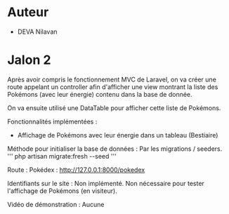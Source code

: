 # Auteur
- DEVA Nilavan

# Jalon 2

Après avoir compris le fonctionnement MVC de Laravel, on va créer une route appelant un controller afin d'afficher une view montrant la liste des Pokémons (avec leur énergie) contenu dans la base de donnée.

On va ensuite utilisé une DataTable pour afficher cette liste de Pokémons.

Fonctionnalités implémentées :
- Affichage de Pokémons avec leur énergie dans un tableau (Bestiaire)

Méthode pour initialiser la base de données :
Par les migrations / seeders.
'''
php artisan migrate:fresh --seed
'''

Route :
Pokédex : http://127.0.0.1:8000/pokedex

Identifiants sur le site :
Non implémenté.
Non nécessaire pour tester l'affichage de Pokémons (en visiteur).

Vidéo de démonstration : Aucune